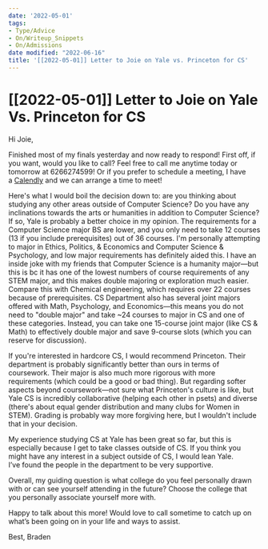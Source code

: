 ```yaml
---
date: '2022-05-01'
tags:
- Type/Advice
- On/Writeup_Snippets
- On/Admissions
date modified: "2022-06-16"
title: '[[2022-05-01]] Letter to Joie on Yale vs. Princeton for CS'
---
```


# [[2022-05-01]] Letter to Joie on Yale Vs. Princeton for CS
Hi Joie,

Finished most of my finals yesterday and now ready to respond! First off, if you want, would you like to call? Feel free to call me anytime today or tomorrow at 6266274599! Or if you prefer to schedule a meeting, I have a [Calendly](https://calendly.com/braden-w) and we can arrange a time to meet!

Here's what I would boil the decision down to: are you thinking about studying any other areas outside of Computer Science? Do you have any inclinations towards the arts or humanities in addition to Computer Science? If so, Yale is probably a better choice in my opinion. The requirements for a Computer Science major BS are lower, and you only need to take 12 courses (13 if you include prerequisites) out of 36 courses. I'm personally attempting to major in Ethics, Politics, & Economics and Computer Science & Psychology, and low major requirements has definitely aided this. I have an inside joke with my friends that Computer Science is a humanity major—but this is bc it has one of the lowest numbers of course requirements of any STEM major, and this makes double majoring or exploration much easier. Compare this with Chemical engineering, which requires over 22 courses because of prerequisites. CS Department also has several joint majors offered with Math, Psychology, and Economics—this means you do not need to "double major" and take ~24 courses to major in CS and one of these categories. Instead, you can take one 15-course joint major (like CS & Math) to effectively double major and save 9-course slots (which you can reserve for discussion).

If you're interested in hardcore CS, I would recommend Princeton. Their department is probably significantly better than ours in terms of coursework. Their major is also much more rigorous with more requirements (which could be a good or bad thing). But regarding softer aspects beyond coursework—not sure what Princeton's culture is like, but Yale CS is incredibly collaborative (helping each other in psets) and diverse (there's about equal gender distribution and many clubs for Women in STEM). Grading is probably way more forgiving here, but I wouldn't include that in your decision.

My experience studying CS at Yale has been great so far, but this is especially because I get to take classes outside of CS. If you think you might have any interest in a subject outside of CS, I would lean Yale. I’ve found the people in the department to be very supportive.

Overall, my guiding question is what college do you feel personally drawn with or can see yourself attending in the future? Choose the college that you personally associate yourself more with.

Happy to talk about this more! Would love to call sometime to catch up on what’s been going on in your life and ways to assist.

Best,
Braden
